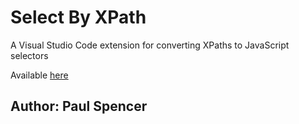 # Select By XPath

A Visual Studio Code extension for converting XPaths to JavaScript selectors

Available [here](https://marketplace.visualstudio.com/items?itemName=pwablito.select-by-xpath)

## Author: Paul Spencer
